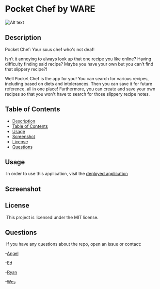 # Pocket Chef by WARE

![Alt text](https://img.shields.io/badge/License-MIT-brightgreen "MIT")

## Description

​Pocket Chef: Your sous chef who's not deaf!

Isn't it annoying to always look up that one recipe you like online? Having difficulty finding said recipe? Maybe you have your own but you can't find that slippery recipe?!

Well Pocket Chef is the app for you! You can search for various recipes, including based on diets and intolerances. Then you can save it for future reference, all in one place! Furthermore, you can create and save your own recipes so that you won't have to search for those slippery recipe notes.

## Table of Contents

- [Description](#description)
- [Table of Contents](#table-of-contents)
- [Usage](#usage)
- [Screenshot](#screenshot)
- [License](#license)
- [Questions](#questions)

## Usage

​
In order to use this application, visit the [deployed application]()
​

## Screenshot

## License

​
This project is licensed under the MIT license.
​

## Questions

​
If you have any questions about the repo, open an issue or contact:

-[Angel](https://github.com/angelpena619)

-[Ed]()

-[Ryan](https://github.com/Damaximum)

-[Wes]()
